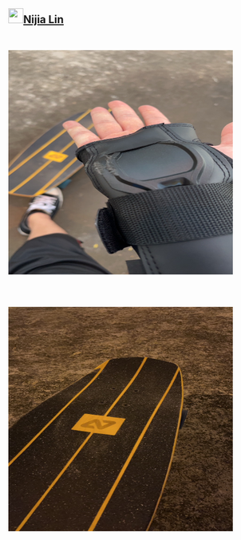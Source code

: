 <h2 id="user-content-nijia-lin"><a class="heading-link" href="#nijia-lin">
<img src="https://camo.githubusercontent.com/c47c41c34d2fe42386a5c2beaacb8c19b67d1368cdd01cc79fd955b1fbc70619/68747470733a2f2f7370726f66696c652e6c696e652d7363646e2e6e65742f30684b76546f73535a4e46466c354667624642586c714a676c47467a4e615a30314c584852616278684654446c4e493174614269565a61423543536a74484a31594a41434a534e307846486a703142574d5f5a30446f6258346d536d35414946454d584868627551" width="30" height="30" data-canonical-src="https://sprofile.line-scdn.net/0hKvTosSZNFFl5FgbFBXlqJglGFzNaZ01LXHRabxhFTDlNI1taBiVZaB5CSjtHJ1YJACJSN0xFHjp1BWM_Z0DobX4mSm5AIFEMXHhbuQ" style="max-width: 100%;">Nijia Lin<span aria-hidden="true" class="octicon octicon-link"></span></a></h2><br><p><a target="_blank" rel="noopener noreferrer" href="https://github.com/louis70109/ideas-tree/blob/master/images/475303237705793734.png"><img src="https://github.com/louis70109/ideas-tree/raw/master/images/475303237705793734.png" width="450" height="450" style="max-width: 100%;"></a></p>
<br /><p><br><a target="_blank" rel="noopener noreferrer" href="https://github.com/louis70109/ideas-tree/blob/master/images/475303249381949739.png"><img src="https://github.com/louis70109/ideas-tree/raw/master/images/475303249381949739.png" width="450" height="450" style="max-width: 100%;"></a></p>

